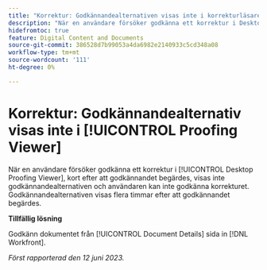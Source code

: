 ```yaml
---
title: "Korrektur: Godkännandealternativen visas inte i korrekturläsaren"
description: "När en användare försöker godkänna ett korrektur i Desktop Proofing Viewer visas inte godkännandealternativen omedelbart efter att godkännandet begärdes och användaren kan inte godkänna korrekturet. Godkännandealternativen visas flera timmar efter att godkännandet begärdes."
hidefromtoc: true
feature: Digital Content and Documents
source-git-commit: 386528d7b99053a4da6982e2140933c5cd348a08
workflow-type: tm+mt
source-wordcount: '111'
ht-degree: 0%

---
```



# Korrektur: Godkännandealternativ visas inte i [!UICONTROL Proofing Viewer]

När en användare försöker godkänna ett korrektur i [!UICONTROL Desktop Proofing Viewer], kort efter att godkännandet begärdes, visas inte godkännandealternativen och användaren kan inte godkänna korrekturet. Godkännandealternativen visas flera timmar efter att godkännandet begärdes.

**Tillfällig lösning**

Godkänn dokumentet från [!UICONTROL Document Details] sida in [!DNL Workfront].

_Först rapporterad den 12 juni 2023._

